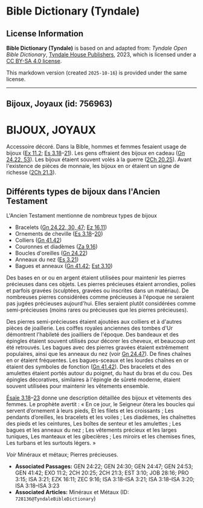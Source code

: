 # Bible Dictionary (Tyndale)

## License Information

**Bible Dictionary (Tyndale)** is based on and adapted from: _Tyndale Open Bible Dictionary_, [Tyndale House Publishers](https://tyndaleopenresources.com/), 2023, which is licensed under a [CC BY-SA 4.0 license](https://creativecommons.org/licenses/by-sa/4.0/legalcode.en).

This markdown version (created `2025-10-16`) is provided under the same license.



--------------------------------

## Bijoux, Joyaux (id: 756963)

BIJOUX, JOYAUX
==============

Accessoire décoré. Dans la Bible, hommes et femmes fesaient usage de bijoux ([Ex 11\.2](https://ref.ly/Exod11:2); [Es 3\.18](https://ref.ly/Isa3:18-Isa3:21)–[21](https://ref.ly/Isa3:18-Isa3:21)). Les gens offraient des bijoux en cadeau ([Gn 24\.22, 53](https://ref.ly/Gen24:22,Gen24:53)). Les bijoux étaient souvent volés à la guerre ([2Ch 20\.25](https://ref.ly/2Chr20:25)). Avant l'existence de pièces de monnaie, les bijoux en or étaient un signe de richesse ([2Ch 21\.3](https://ref.ly/2Chr21:3)).

Différents types de bijoux dans l'Ancien Testament
--------------------------------------------------

L'Ancien Testament mentionne de nombreux types de bijoux

* Bracelets ([Gn 24\.22, 30, 47](https://ref.ly/Gen24:22,Gen24:30,Gen24:47); [Ez 16\.11](https://ref.ly/Ezek16:11))
* Ornements de cheville ([Es 3\.18](https://ref.ly/Isa3:18-Isa3:20)–[20](https://ref.ly/Isa3:18-Isa3:20))
* Colliers ([Gn 41\.42](https://ref.ly/Gen41:42))
* Couronnes et diadèmes ([Za 9\.16](https://ref.ly/Zech9:16))
* Boucles d'oreilles ([Gn 24\.22](https://ref.ly/Gen24:22))
* Anneaux du nez ([Es 3\.21](https://ref.ly/Isa3:21))
* Bagues et anneaux ([Gn 41\.42](https://ref.ly/Gen41:42); [Est 3\.10](https://ref.ly/Esth3:10))

Des bases en or ou en argent étaient utilisées pour maintenir les pierres précieuses dans ces objets. Les pierres précieuses étaient arrondies, polies et parfois gravées (sculptées, gravées ou inscrites dans un matériau). De nombreuses pierres considérées comme précieuses à l'époque ne seraient pas jugées précieuses aujourd'hui. Elles seraient plutôt considérées comme semi\-précieuses (moins rares ou précieuses que les pierres précieuses).

Des pierres semi\-précieuses étaient ajoutées aux colliers et à d'autres pièces de joaillerie. Les coiffes royales anciennes des tombes d'Ur démontrent l'habileté des joailliers de l'époque. Des bandeaux et des épingles étaient souvent utilisés pour décorer les cheveux, et beaucoup ont été retrouvés. Les bagues avec des pierres gravées étaient extrêmement populaires, ainsi que les anneaux du nez (voir [Gn 24\.47](https://ref.ly/Gen24:47)). De fines chaînes en or étaient fréquentes. Les bagues\-sceaux et les lourdes chaînes en or étaient des symboles de fonction ([Gn 41\.42](https://ref.ly/Gen41:42)). Des bracelets et des amulettes étaient portés autour du poignet, du haut du bras et du cou. Des épingles décoratives, similaires à l'épingle de sûreté moderne, étaient souvent utilisées pour maintenir les vêtements ensemble.

[Ésaïe 3\.18](https://ref.ly/Isa3:18-Isa3:23)–[23](https://ref.ly/Isa3:18-Isa3:23) donne une description détaillée des bijoux et vêtements des femmes. Le prophète avertit : « En ce jour, le Seigneur ôtera les boucles qui servent d’ornement à leurs pieds, Et les filets et les croissants ; Les pendants d’oreilles, les bracelets et les voiles ; Les diadèmes, les chaînettes des pieds et les ceintures, Les boîtes de senteur et les amulettes ; Les bagues et les anneaux du nez ; Les vêtements précieux et les larges tuniques, Les manteaux et les gibecières ; Les miroirs et les chemises fines, Les turbans et les surtouts légers. »

*Voir* Minéraux et métaux; Pierres précieuses.

* **Associated Passages:** GEN 24:22; GEN 24:30; GEN 24:47; GEN 24:53; GEN 41:42; EXO 11:2; 2CH 20:25; 2CH 21:3; EST 3:10; JOB 28:16; PRO 3:15; ISA 3:21; EZK 16:11; ZEC 9:16; ISA 3:18–ISA 3:21; ISA 3:18–ISA 3:20; ISA 3:18–ISA 3:23
* **Associated Articles:** Minéraux et Métaux (ID: `728136@TyndaleBibleDictionary`)

